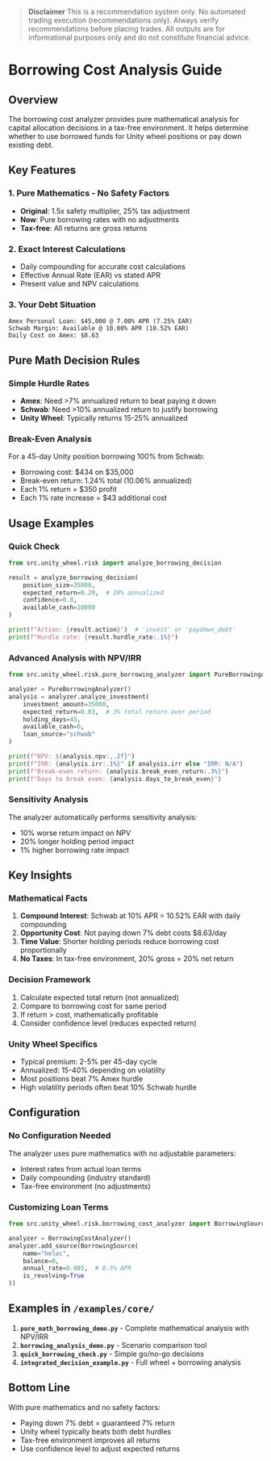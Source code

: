 > **Disclaimer**
> This is a recommendation system only. No automated trading execution (recommendations only). Always verify recommendations before placing trades. All outputs are for informational purposes only and do not constitute financial advice.

# Borrowing Cost Analysis Guide

## Overview

The borrowing cost analyzer provides pure mathematical analysis for capital allocation decisions in a tax-free environment. It helps determine whether to use borrowed funds for Unity wheel positions or pay down existing debt.

## Key Features

### 1. Pure Mathematics - No Safety Factors
- **Original**: 1.5x safety multiplier, 25% tax adjustment
- **Now**: Pure borrowing rates with no adjustments
- **Tax-free**: All returns are gross returns

### 2. Exact Interest Calculations
- Daily compounding for accurate cost calculations
- Effective Annual Rate (EAR) vs stated APR
- Present value and NPV calculations

### 3. Your Debt Situation
```
Amex Personal Loan: $45,000 @ 7.00% APR (7.25% EAR)
Schwab Margin: Available @ 10.00% APR (10.52% EAR)
Daily Cost on Amex: $8.63
```

## Pure Math Decision Rules

### Simple Hurdle Rates
- **Amex**: Need >7% annualized return to beat paying it down
- **Schwab**: Need >10% annualized return to justify borrowing
- **Unity Wheel**: Typically returns 15-25% annualized

### Break-Even Analysis
For a 45-day Unity position borrowing 100% from Schwab:
- Borrowing cost: $434 on $35,000
- Break-even return: 1.24% total (10.06% annualized)
- Each 1% return = $350 profit
- Each 1% rate increase = $43 additional cost

## Usage Examples

### Quick Check
```python
from src.unity_wheel.risk import analyze_borrowing_decision

result = analyze_borrowing_decision(
    position_size=35000,
    expected_return=0.20,  # 20% annualized
    confidence=0.8,
    available_cash=10000
)

print(f"Action: {result.action}")  # 'invest' or 'paydown_debt'
print(f"Hurdle rate: {result.hurdle_rate:.1%}")
```

### Advanced Analysis with NPV/IRR
```python
from src.unity_wheel.risk.pure_borrowing_analyzer import PureBorrowingAnalyzer

analyzer = PureBorrowingAnalyzer()
analysis = analyzer.analyze_investment(
    investment_amount=35000,
    expected_return=0.03,  # 3% total return over period
    holding_days=45,
    available_cash=0,
    loan_source="schwab"
)

print(f"NPV: ${analysis.npv:,.2f}")
print(f"IRR: {analysis.irr:.1%}" if analysis.irr else "IRR: N/A")
print(f"Break-even return: {analysis.break_even_return:.3%}")
print(f"Days to break even: {analysis.days_to_break_even}")
```

### Sensitivity Analysis
The analyzer automatically performs sensitivity analysis:
- 10% worse return impact on NPV
- 20% longer holding period impact
- 1% higher borrowing rate impact

## Key Insights

### Mathematical Facts
1. **Compound Interest**: Schwab at 10% APR = 10.52% EAR with daily compounding
2. **Opportunity Cost**: Not paying down 7% debt costs $8.63/day
3. **Time Value**: Shorter holding periods reduce borrowing cost proportionally
4. **No Taxes**: In tax-free environment, 20% gross = 20% net return

### Decision Framework
1. Calculate expected total return (not annualized)
2. Compare to borrowing cost for same period
3. If return > cost, mathematically profitable
4. Consider confidence level (reduces expected return)

### Unity Wheel Specifics
- Typical premium: 2-5% per 45-day cycle
- Annualized: 15-40% depending on volatility
- Most positions beat 7% Amex hurdle
- High volatility periods often beat 10% Schwab hurdle

## Configuration

### No Configuration Needed
The analyzer uses pure mathematics with no adjustable parameters:
- Interest rates from actual loan terms
- Daily compounding (industry standard)
- Tax-free environment (no adjustments)

### Customizing Loan Terms
```python
from src.unity_wheel.risk.borrowing_cost_analyzer import BorrowingSource

analyzer = BorrowingCostAnalyzer()
analyzer.add_source(BorrowingSource(
    name="heloc",
    balance=0,
    annual_rate=0.085,  # 8.5% APR
    is_revolving=True
))
```

## Examples in `/examples/core/`

1. **`pure_math_borrowing_demo.py`** - Complete mathematical analysis with NPV/IRR
2. **`borrowing_analysis_demo.py`** - Scenario comparison tool
3. **`quick_borrowing_check.py`** - Simple go/no-go decisions
4. **`integrated_decision_example.py`** - Full wheel + borrowing analysis

## Bottom Line

With pure mathematics and no safety factors:
- Paying down 7% debt = guaranteed 7% return
- Unity wheel typically beats both debt hurdles
- Tax-free environment improves all returns
- Use confidence level to adjust expected returns
